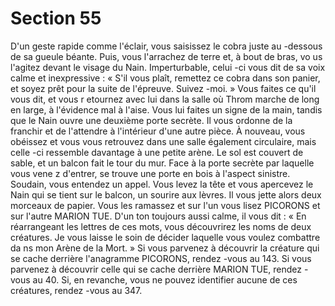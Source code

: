 # Section 55

D'un geste rapide comme l'éclair, vous saisissez le cobra juste au -dessous de sa gueule
béante. Puis, vous l'arrachez de terre et, à bout de bras, vo us l'agitez devant le visage du
Nain. Imperturbable, celui -ci vous dit de sa voix calme et inexpressive  : « S'il vous plaît,
remettez ce cobra dans son panier, et soyez prêt pour la suite de l'épreuve. Suivez -moi. »
Vous faites ce qu'il vous dit, et vous r etournez avec lui dans la salle où Throm marche de
long en large, à l'évidence mal à l'aise. Vous lui faites un signe de la main, tandis que le
Nain ouvre une deuxième porte secrète. Il vous ordonne de la franchir et de l'attendre à
l'intérieur d'une autre  pièce. À nouveau, vous obéissez et vous vous retrouvez dans une
salle également circulaire, mais celle -ci ressemble davantage à une petite arène. Le sol est
couvert de sable, et un balcon fait le tour du mur. Face à la porte secrète par laquelle vous
vene z d'entrer, se trouve une porte en bois à l'aspect sinistre. Soudain, vous entendez un
appel. Vous levez la tête et vous apercevez le Nain qui se tient sur le balcon, un sourire
aux lèvres. Il vous jette alors deux morceaux de papier. Vous les ramassez et sur l'un
vous lisez PICORONS et sur l'autre MARION TUE. D'un ton toujours aussi calme, il
vous dit  : « En réarrangeant les lettres de ces mots, vous découvrirez les noms de deux
créatures. Je vous laisse le soin de décider laquelle vous voulez combattre da ns mon
Arène de la Mort.  » Si vous parvenez à découvrir la créature qui se cache derrière
l'anagramme PICORONS, rendez -vous au 143. Si vous parvenez à découvrir celle qui se
cache derrière MARION TUE, rendez -vous au 40. Si, en revanche, vous ne pouvez
identifier aucune de ces créatures, rendez -vous au 347.